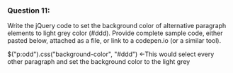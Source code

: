 ### Question 11:

Write the jQuery code to set the background color of alternative paragraph elements to light grey color (#ddd). Provide complete sample code, either pasted below, attached as a file, or link to a codepen.io (or a similar tool).


$("p:odd").css("background-color", "#ddd") <-This would select every other paragraph and set the background color to the light grey